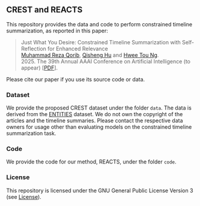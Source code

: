 ## CREST and REACTS
This repository provides the data and code to perform constrained timeline summarization, as reported in this paper:
> Just What You Desire: Constrained Timeline Summarization with Self-Reflection for Enhanced Relevance <br>
> [Muhammad Reza Qorib](https://mrqorib.github.io/), [Qisheng Hu](https://openreview.net/profile?id=~Qisheng_Hu1) and [Hwee Tou Ng](https://www.comp.nus.edu.sg/~nght/). <br>
> 2025. The 39th Annual AAAI Conference on Artificial Intelligence (to appear) [[PDF](https://arxiv.org/abs/2412.17408)].

Please cite our paper if you use its source code or data.

### Dataset
We provide the proposed CREST dataset under the folder `data`. The data is derived from the [ENTITIES](https://github.com/complementizer/news-tls) dataset. We do not own the copyright of the articles and the timeline summaries. Please contact the respective data owners for usage other than evaluating models on the constrained timeline summarization task.

### Code
We provide the code for our method, REACTS, under the folder `code`.

### License
This repository is licensed under the GNU General Public License Version 3 (see [License](./LICENSE.txt)).
